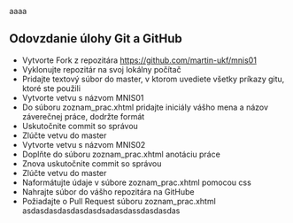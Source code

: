 aaaa
## Odovzdanie úlohy Git a GitHub
   * Vytvorte Fork z repozitára https://github.com/martin-ukf/mnis01
   * Vyklonujte repozitár na svoj lokálny počítač
   * Pridajte textový súbor do master, v ktorom uvediete všetky príkazy gitu, ktoré ste použili
   * Vytvorte vetvu s názvom MNIS01
   * Do súboru zoznam_prac.xhtml pridajte iniciály vášho mena a názov záverečnej práce, dodržte formát
   * Uskutočnite commit so správou
   * Zlúčte vetvu do master
   * Vytvorte vetvu s názvom MNIS02
   * Doplňte do súboru zoznam_prac.xhtml anotáciu práce
   * Znova uskutočnite commit so správou
   * Zlúčte vetvu do master
   * Naformátujte údaje v súbore zoznam_prac.xhtml pomocou css
   * Nahrajte súbor do vášho repozitára na GitHube
   * Požiadajte o Pull Request súboru zoznam_prac.xhtml
 asdasdasdasdasdasdsadasdassdasdasdas